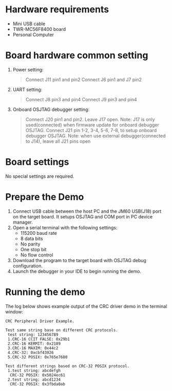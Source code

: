 Hardware requirements
=====================
- Mini USB cable
- TWR-MC56F8400 board
- Personal Computer

Board hardware common setting
=============================
1. Power setting:
   > Connect J11 pin1 and pin2
   > Connect J6 pin1 and J7 pin2
2. UART setting:
   > Connect J8 pin3 and pin4
   > Connect J9 pin3 and pin4
3. Onboard OSJTAG debugger setting:
   > Connect J20 pin1 and pin2.
   > Leave J17 open.
     Note: J17 is only used(connected) when firmware update for onboard debugger OSJTAG.
   > Connect J21 pin 1-2, 3-4, 5-6, 7-8, to setup onboard debugger OSJTAG.
     Note: when use external debugger(connected to J14), leave all J21 pins open

Board settings
==============
No special settings are required.

Prepare the Demo
================
1.  Connect USB cable between the host PC and the JM60 USB(J18) port on the target board. It setups OSJTAG and COM port in PC device manager.
2.  Open a serial terminal with the following settings:
    - 115200 baud rate
    - 8 data bits
    - No parity
    - One stop bit
    - No flow control
3.  Download the program to the target board with OSJTAG debug configuration.
4.  Launch the debugger in your IDE to begin running the demo.

Running the demo
================
The log below shows example output of the CRC driver demo in the terminal window:
~~~~~~~~~~~~~~~~~~~~~~~~~~~~~~~~~~~
CRC Peripheral Driver Example.

Test same string base on different CRC protocols.
 test string: 123456789
 1.CRC-16 CCIT FALSE: 0x29b1
 2.CRC-16 KERMIT: 0x2189
 3.CRC-16 MAXIM: 0x44c2
 4.CRC-32: 0xcbf43926
 5.CRC-32 POSIX: 0x765e7680

Test different strings based on CRC-32 POSIX protocol.
 1.test string: abcdefgh
  CRC-32 POSIX: 0x5024ec61
 2.test string: abcd1234
  CRC-32 POSIX: 0x3fbda0ab

~~~~~~~~~~~~~~~~~~~~~~~~~~~~~~~~~~~
